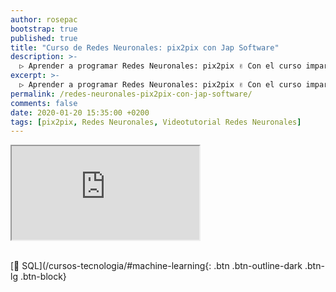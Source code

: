 ```yaml
---
author: rosepac
bootstrap: true
published: true
title: "Curso de Redes Neuronales: pix2pix con Jap Software"
description: >-
  ▷ Aprender a programar Redes Neuronales: pix2pix ✌️ Con el curso impartido por Jap Software
excerpt: >-
  ▷ Aprender a programar Redes Neuronales: pix2pix ✌️ Con el curso impartido por Jap Software
permalink: /redes-neuronales-pix2pix-con-jap-software/
comments: false
date: 2020-01-20 15:35:00 +0200
tags: [pix2pix, Redes Neuronales, Videotutorial Redes Neuronales]
---
```


<div class="embed-responsive embed-responsive-16by9">
  <iframe class="embed-responsive-item" src="https://www.youtube-nocookie.com/embed/videoseries?list=PLLJJqiFt6VPoKD8my7XQm8uhMFUc8qmN7" allowfullscreen></iframe>
</div><br/>

[📂 SQL](/cursos-tecnologia/#machine-learning{: .btn .btn-outline-dark .btn-lg .btn-block}
